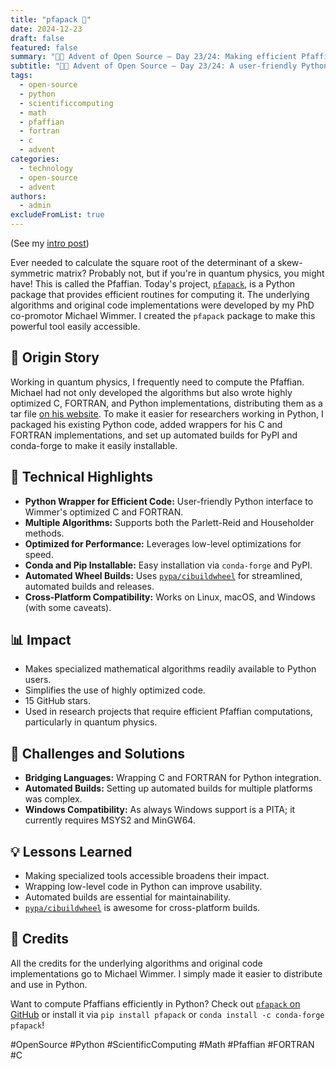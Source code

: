 ```yaml
---
title: "pfapack 🔢"
date: 2024-12-23
draft: false
featured: false
summary: "🎄🎁 Advent of Open Source – Day 23/24: Making efficient Pfaffian computations accessible to Python users with optimized C and FORTRAN under the hood."
subtitle: "🎄🎁 Advent of Open Source – Day 23/24: A user-friendly Python package for calculating the square root of the determinant of skew-symmetric matrices."
tags:
  - open-source
  - python
  - scientificcomputing
  - math
  - pfaffian
  - fortran
  - c
  - advent
categories:
  - technology
  - open-source
  - advent
authors:
  - admin
excludeFromList: true
---
```


(See my [intro post](../))

Ever needed to calculate the square root of the determinant of a skew-symmetric matrix? Probably not, but if you're in quantum physics, you might have! This is called the Pfaffian. Today's project, [`pfapack`](https://github.com/basnijholt/pfapack), is a Python package that provides efficient routines for computing it. The underlying algorithms and original code implementations were developed by my PhD co-promotor Michael Wimmer. I created the `pfapack` package to make this powerful tool easily accessible.

## 📖 Origin Story

Working in quantum physics, I frequently need to compute the Pfaffian. Michael had not only developed the algorithms but also wrote highly optimized C, FORTRAN, and Python implementations, distributing them as a tar file [on his website](https://michaelwimmer.org/downloads.html). To make it easier for researchers working in Python, I packaged his existing Python code, added wrappers for his C and FORTRAN implementations, and set up automated builds for PyPI and conda-forge to make it easily installable.

## 🔧 Technical Highlights

- **Python Wrapper for Efficient Code:** User-friendly Python interface to Wimmer's optimized C and FORTRAN.
- **Multiple Algorithms:** Supports both the Parlett-Reid and Householder methods.
- **Optimized for Performance:** Leverages low-level optimizations for speed.
- **Conda and Pip Installable:** Easy installation via `conda-forge` and PyPI.
- **Automated Wheel Builds:** Uses [`pypa/cibuildwheel`](https://github.com/pypa/cibuildwheel) for streamlined, automated builds and releases.
- **Cross-Platform Compatibility:** Works on Linux, macOS, and Windows (with some caveats).

## 📊 Impact

- Makes specialized mathematical algorithms readily available to Python users.
- Simplifies the use of highly optimized code.
- 15 GitHub stars.
- Used in research projects that require efficient Pfaffian computations, particularly in quantum physics.

## 🎯 Challenges and Solutions

- **Bridging Languages:** Wrapping C and FORTRAN for Python integration.
- **Automated Builds:** Setting up automated builds for multiple platforms was complex.
- **Windows Compatibility:** As always Windows support is a PITA; it currently requires MSYS2 and MinGW64.

## 💡 Lessons Learned

- Making specialized tools accessible broadens their impact.
- Wrapping low-level code in Python can improve usability.
- Automated builds are essential for maintainability.
- [`pypa/cibuildwheel`](https://github.com/pypa/cibuildwheel) is awesome for cross-platform builds.

## 🙏 Credits

All the credits for the underlying algorithms and original code implementations go to Michael Wimmer. I simply made it easier to distribute and use in Python.

Want to compute Pfaffians efficiently in Python? Check out [`pfapack` on GitHub](https://github.com/basnijholt/pfapack) or install it via `pip install pfapack` or `conda install -c conda-forge pfapack`!

#OpenSource #Python #ScientificComputing #Math #Pfaffian #FORTRAN #C
